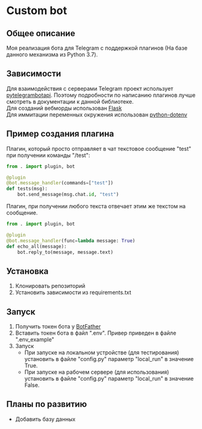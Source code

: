 # Custom bot

## Общее описание
Моя реализация бота для Telegram с поддержкой плагинов 
(На базе данного механизма из Python 3.7).


## Зависимости
Для взаимодействия с серверами Telegram проект использует
[pytelegrambotapi](https://github.com/eternnoir/pyTelegramBotAPI).
Поэтому подробности по написанию плагинов лучше смотреть в документации 
к данной библиотеке.  
Для созданий вебморды 
использован [Flask](https://github.com/pallets/flask)  
Для иммитации переменных окружения 
использован [python-dotenv](https://github.com/theskumar/python-dotenv)


## Пример создания плагина
Плагин, который просто отправляет в чат текстовое сообщение "test" 
при получении команды "/test":
```python
from . import plugin, bot

@plugin
@bot.message_handler(commands=["test"])
def tests(msg):
    bot.send_message(msg.chat.id, "test")
```

Плагин, при получении любого текста отвечает этим же текстом на сообщение.
```python
from . import plugin, bot

@plugin
@bot.message_handler(func=lambda message: True)
def echo_all(message):
	bot.reply_to(message, message.text)
```

## Установка
1. Клонировать репозиторий
2. Установить зависимости из requirements.txt

## Запуск
1. Получить токен бота у [BotFather](https://telegram.me/BotFather)
2. Вставить токен бота в файл ".env". Привер приведен в файле ".env_example"
3. Запуск
    - При запуске на локальном устройстве (для тестирования) установить в 
        файле "config.py" параметр "local_run" в значение True.
    - При запуске на рабочем сервере (для использования) установить в 
        файле "config.py" параметр "local_run" в значение False.

## Планы по развитию
- Добавить базу данных
